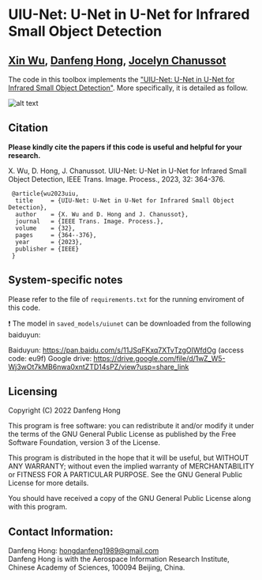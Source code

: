 # UIU-Net: U-Net in U-Net for Infrared Small Object Detection

[Xin Wu](https://scholar.google.com/citations?user=XzV9xYIAAAAJ&hl=en), [Danfeng Hong](https://sites.google.com/view/danfeng-hong), [Jocelyn Chanussot](http://jocelyn-chanussot.net/)
---------------------

The code in this toolbox implements the ["UIU-Net: U-Net in U-Net for Infrared Small Object Detection"](https://ieeexplore.ieee.org/document/9989433).
More specifically, it is detailed as follow.

![alt text](./outline.jpg)

Citation
---------------------

**Please kindly cite the papers if this code is useful and helpful for your research.**

X. Wu, D. Hong, J. Chanussot. UIU-Net: U-Net in U-Net for Infrared Small Object Detection, IEEE Trans. Image. Process., 2023, 32: 364-376. 

     @article{wu2023uiu,
      title     = {UIU-Net: U-Net in U-Net for Infrared Small Object Detection},
      author    = {X. Wu and D. Hong and J. Chanussot},
      journal   = {IEEE Trans. Image. Process.}, 
      volume    = {32},
      pages     = {364--376},
      year      = {2023},
      publisher = {IEEE}
     }


System-specific notes
---------------------
Please refer to the file of `requirements.txt` for the running enviroment of this code.

:exclamation: The model in `saved_models/uiunet` can be downloaded from the following baiduyun:

Baiduyun: https://pan.baidu.com/s/11JSqFKxq7XTvTzgOIWfdOg  (access code: eu9f)
Google drive: https://drive.google.com/file/d/1wZ_W5-Wj3wOt7kMB6nwa0xntZTD14sPZ/view?usp=share_link

Licensing
---------

Copyright (C) 2022 Danfeng Hong

This program is free software: you can redistribute it and/or modify it under the terms of the GNU General Public License as published by the Free Software Foundation, version 3 of the License.

This program is distributed in the hope that it will be useful, but WITHOUT ANY WARRANTY; without even the implied warranty of MERCHANTABILITY or FITNESS FOR A PARTICULAR PURPOSE. See the GNU General Public License for more details.

You should have received a copy of the GNU General Public License along with this program.

Contact Information:
--------------------

Danfeng Hong: hongdanfeng1989@gmail.com<br>
Danfeng Hong is with the Aerospace Information Research Institute, Chinese Academy of Sciences, 100094 Beijing, China.

